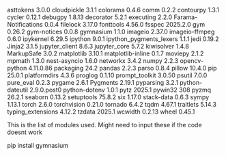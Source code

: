 asttokens 3.0.0
cloudpickle 3.1.1
colorama 0.4.6
comm 0.2.2
contourpy 1.3.1
cycler 0.12.1
debugpy 1.8.13
decorator 5.2.1
executing 2.2.0
Farama-Notifications 0.0.4
filelock 3.17.0
fonttools 4.56.0
fsspec 2025.2.0
gym 0.26.2
gym-notices 0.0.8
gymnasium 1.1.0
imageio 2.37.0
imageio-ffmpeg 0.6.0
ipykernel 6.29.5
ipython 9.0.1
ipython_pygments_lexers 1.1.1
jedi 0.19.2
Jinja2 3.1.5
jupyter_client 8.6.3
jupyter_core 5.7.2
kiwisolver 1.4.8
MarkupSafe 3.0.2
matplotlib 3.10.1
matplotlib-inline 0.1.7
moviepy 2.1.2
mpmath 1.3.0
nest-asyncio 1.6.0
networkx 3.4.2
numpy 2.2.3
opencv-python 4.11.0.86
packaging 24.2
pandas 2.2.3
parso 0.8.4
pillow 10.4.0
pip 25.0.1
platformdirs 4.3.6
proglog 0.1.10
prompt_toolkit 3.0.50
psutil 7.0.0
pure_eval 0.2.3
pygame 2.6.1
Pygments 2.19.1
pyparsing 3.2.1
python-dateutil 2.9.0.post0
python-dotenv 1.0.1
pytz 2025.1
pywin32 308
pyzmq 26.2.1
seaborn 0.13.2
setuptools 75.8.2
six 1.17.0
stack-data 0.6.3
sympy 1.13.1
torch 2.6.0
torchvision 0.21.0
tornado 6.4.2
tqdm 4.67.1
traitlets 5.14.3
typing_extensions 4.12.2
tzdata 2025.1
wcwidth 0.2.13
wheel 0.45.1

This is the list of modules used.
Might need to input these if the code doesnt work

pip install gymnasium
